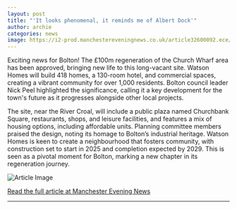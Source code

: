 ```yaml
---
layout: post
title: "'It looks phenomenal, it reminds me of Albert Dock'"
author: archie
categories: news
image: https://i2-prod.manchestereveningnews.co.uk/article32600092.ece/ALTERNATES/s1200/0_churchwharf504.jpg
---
```

Exciting news for Bolton! The £100m regeneration of the Church Wharf area has been approved, bringing new life to this long-vacant site. Watson Homes will build 418 homes, a 130-room hotel, and commercial spaces, creating a vibrant community for over 1,000 residents. Bolton council leader Nick Peel highlighted the significance, calling it a key development for the town's future as it progresses alongside other local projects. 

The site, near the River Croal, will include a public plaza named Churchbank Square, restaurants, shops, and leisure facilities, and features a mix of housing options, including affordable units. Planning committee members praised the design, noting its homage to Bolton’s industrial heritage. Watson Homes is keen to create a neighbourhood that fosters community, with construction set to start in 2025 and completion expected by 2029. This is seen as a pivotal moment for Bolton, marking a new chapter in its regeneration journey.

![Article Image](https://i2-prod.manchestereveningnews.co.uk/article32600092.ece/ALTERNATES/s1200/0_churchwharf504.jpg)

[Read the full article at Manchester Evening News](https://www.manchestereveningnews.co.uk/news/greater-manchester-news/it-looks-phenomenal-reminds-albert-32600104)

---
